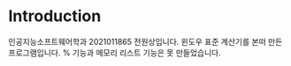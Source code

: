 # Introduction
인공지능소프트웨어학과 2021011865 전원상입니다.
윈도우 표준 계산기를 본떠 만든 프로그램입니다.
% 기능과 메모리 리스트 기능은 못 만들었습니다.
